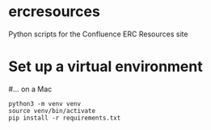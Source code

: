 # ercresources
Python scripts for the Confluence ERC Resources site

# Set up a virtual environment
#... on a Mac
```
python3 -m venv venv
source venv/bin/activate
pip install -r requirements.txt
```

